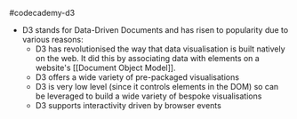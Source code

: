 #codecademy-d3

* D3 stands for Data-Driven Documents and has risen to popularity due to various reasons:
	* D3 has revolutionised the way that data visualisation is built natively on the web. It did this by associating data with elements on a website's [[Document Object Model]].
	* D3 offers a wide variety of pre-packaged visualisations
	* D3 is very low level (since it controls elements in the DOM) so can be leveraged to build a wide variety of bespoke visualisations
	* D3 supports interactivity driven by browser events